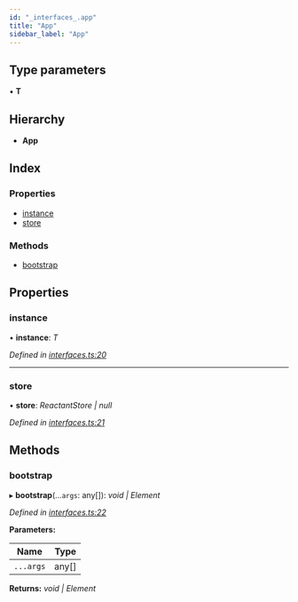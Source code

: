 ```yaml
---
id: "_interfaces_.app"
title: "App"
sidebar_label: "App"
---
```


## Type parameters

▪ **T**

## Hierarchy

* **App**

## Index

### Properties

* [instance](_interfaces_.app.md#instance)
* [store](_interfaces_.app.md#store)

### Methods

* [bootstrap](_interfaces_.app.md#bootstrap)

## Properties

###  instance

• **instance**: *T*

*Defined in [interfaces.ts:20](https://github.com/unadlib/reactant/blob/37c7818/packages/reactant/src/interfaces.ts#L20)*

___

###  store

• **store**: *ReactantStore | null*

*Defined in [interfaces.ts:21](https://github.com/unadlib/reactant/blob/37c7818/packages/reactant/src/interfaces.ts#L21)*

## Methods

###  bootstrap

▸ **bootstrap**(...`args`: any[]): *void | Element*

*Defined in [interfaces.ts:22](https://github.com/unadlib/reactant/blob/37c7818/packages/reactant/src/interfaces.ts#L22)*

**Parameters:**

Name | Type |
------ | ------ |
`...args` | any[] |

**Returns:** *void | Element*
